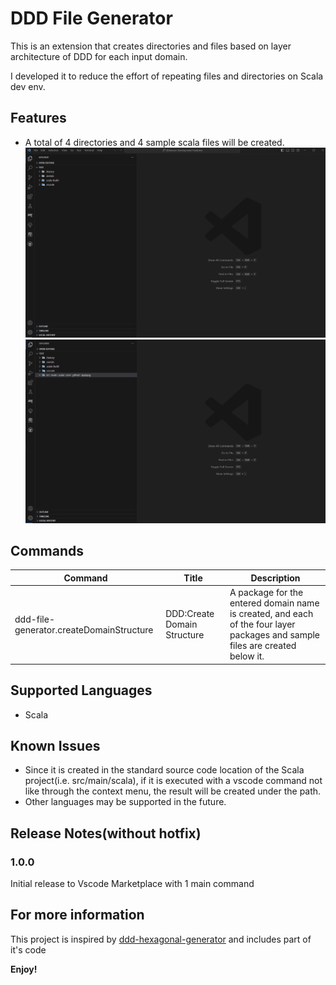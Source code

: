 # DDD File Generator

This is an extension that creates directories and files based on layer architecture of DDD for each input domain.

I developed it to reduce the effort of repeating files and directories on Scala dev env.

## Features

* A total of 4 directories and 4 sample scala files will be created.
![Create Domain Structure00](images/ddd_file_generator_example_01.gif)
![Create Domain Structure01](images/ddd_file_generator_example_00.gif)

<!-- Describe specific features of your extension including screenshots of your extension in action. Image paths are relative to this README file.

For example if there is an image subfolder under your extension project workspace:

\!\[feature X\]\(images/feature-x.png\)

> Tip: Many popular extensions utilize animations. This is an excellent way to show off your extension! We recommend short, focused animations that are easy to follow. -->

## Commands

| Command                                   | Title                   | Description                                                                                                                  |
| ----------------------------------------- | ----------------------- | ---------------------------------------------------------------------------------------------------------------------------- |
| ddd-file-generator.createDomainStructure | DDD:Create Domain Structure | A package for the entered domain name is created, and each of the four layer packages and sample files are created below it. |

## Supported Languages

* Scala

<!-- If you have any requirements or dependencies, add a section describing those and how to install and configure them. -->

<!-- ## Extension Settings

Include if your extension adds any VS Code settings through the `contributes.configuration` extension point.

For example:

This extension contributes the following settings:

* `myExtension.enable`: Enable/disable this extension.
* `myExtension.thing`: Set to `blah` to do something. -->

## Known Issues

* Since it is created in the standard source code location of the Scala project(i.e. src/main/scala), if it is executed with a vscode command not like through the context menu, the result will be created under the path.
* Other languages may be supported in the future.

## Release Notes(without hotfix)

### 1.0.0

Initial release to Vscode Marketplace with 1 main command

## For more information

This project is inspired by [ddd-hexagonal-generator](https://github.com/libeo-tech/ddd-hexagonal-generator) and includes part of it's code

**Enjoy!**
